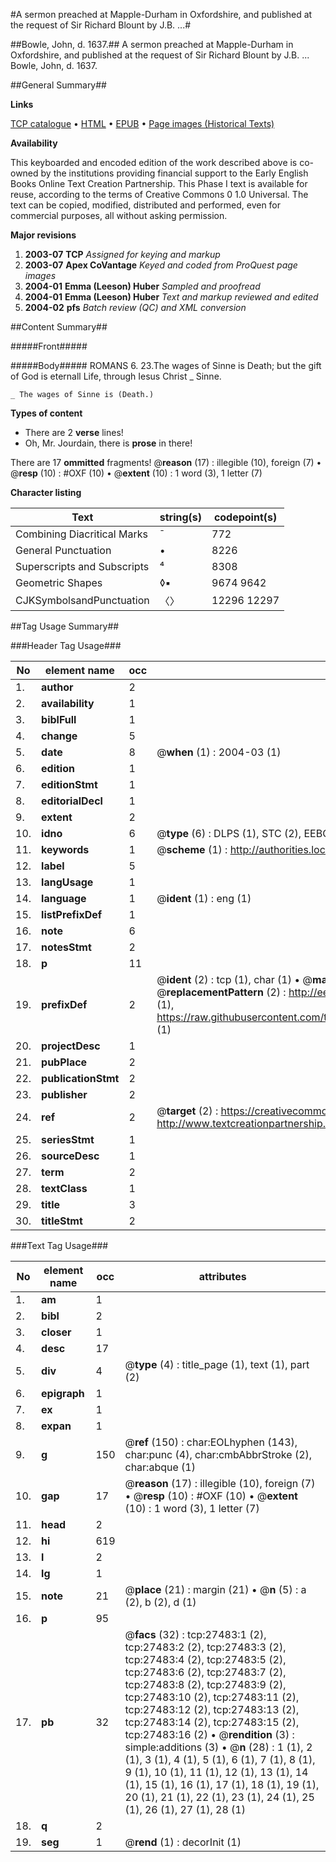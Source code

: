 #A sermon preached at Mapple-Durham in Oxfordshire, and published at the request of Sir Richard Blount by J.B. ...#

##Bowle, John, d. 1637.##
A sermon preached at Mapple-Durham in Oxfordshire, and published at the request of Sir Richard Blount by J.B. ...
Bowle, John, d. 1637.

##General Summary##

**Links**

[TCP catalogue](http://www.ota.ox.ac.uk/tcp/)  • 
[HTML](http://tei.it.ox.ac.uk/tcp/Texts-HTML/free/A16/A16521.html)  • 
[EPUB](http://tei.it.ox.ac.uk/tcp/Texts-EPUB/free/A16/A16521.epub) • 
[Page images (Historical Texts)](https://data.historicaltexts.jisc.ac.uk/view?pubId=eebo-24271661e&pageId=eebo-24271661e-27483-1)

**Availability**

This keyboarded and encoded edition of the
	       work described above is co-owned by the institutions
	       providing financial support to the Early English Books
	       Online Text Creation Partnership. This Phase I text is
	       available for reuse, according to the terms of Creative
	       Commons 0 1.0 Universal. The text can be copied,
	       modified, distributed and performed, even for
	       commercial purposes, all without asking permission.

**Major revisions**

1. __2003-07__ __TCP__ *Assigned for keying and markup*
1. __2003-07__ __Apex CoVantage__ *Keyed and coded from ProQuest page images*
1. __2004-01__ __Emma (Leeson) Huber__ *Sampled and proofread*
1. __2004-01__ __Emma (Leeson) Huber__ *Text and markup reviewed and edited*
1. __2004-02__ __pfs__ *Batch review (QC) and XML conversion*

##Content Summary##

#####Front#####

#####Body#####
ROMANS 6. 23.The wages of Sinne is Death; but the gift of God is eternall Life, through Iesus Christ
    _ Sinne.

    _ The wages of Sinne is (Death.)

**Types of content**

  * There are 2 **verse** lines!
  * Oh, Mr. Jourdain, there is **prose** in there!

There are 17 **ommitted** fragments! 
 @__reason__ (17) : illegible (10), foreign (7)  •  @__resp__ (10) : #OXF (10)  •  @__extent__ (10) : 1 word (3), 1 letter (7)

**Character listing**


|Text|string(s)|codepoint(s)|
|---|---|---|
|Combining             Diacritical Marks|̄|772|
|General Punctuation|•|8226|
|Superscripts             and Subscripts|⁴|8308|
|Geometric Shapes|◊▪|9674 9642|
|CJKSymbolsandPunctuation|〈〉|12296 12297|

##Tag Usage Summary##

###Header Tag Usage###

|No|element name|occ|attributes|
|---|---|---|---|
|1.|__author__|2||
|2.|__availability__|1||
|3.|__biblFull__|1||
|4.|__change__|5||
|5.|__date__|8| @__when__ (1) : 2004-03 (1)|
|6.|__edition__|1||
|7.|__editionStmt__|1||
|8.|__editorialDecl__|1||
|9.|__extent__|2||
|10.|__idno__|6| @__type__ (6) : DLPS (1), STC (2), EEBO-CITATION (1), OCLC (1), VID (1)|
|11.|__keywords__|1| @__scheme__ (1) : http://authorities.loc.gov/ (1)|
|12.|__label__|5||
|13.|__langUsage__|1||
|14.|__language__|1| @__ident__ (1) : eng (1)|
|15.|__listPrefixDef__|1||
|16.|__note__|6||
|17.|__notesStmt__|2||
|18.|__p__|11||
|19.|__prefixDef__|2| @__ident__ (2) : tcp (1), char (1)  •  @__matchPattern__ (2) : ([0-9\-]+):([0-9IVX]+) (1), (.+) (1)  •  @__replacementPattern__ (2) : http://eebo.chadwyck.com/downloadtiff?vid=$1&page=$2 (1), https://raw.githubusercontent.com/textcreationpartnership/Texts/master/tcpchars.xml#$1 (1)|
|20.|__projectDesc__|1||
|21.|__pubPlace__|2||
|22.|__publicationStmt__|2||
|23.|__publisher__|2||
|24.|__ref__|2| @__target__ (2) : https://creativecommons.org/publicdomain/zero/1.0/ (1), http://www.textcreationpartnership.org/docs/. (1)|
|25.|__seriesStmt__|1||
|26.|__sourceDesc__|1||
|27.|__term__|2||
|28.|__textClass__|1||
|29.|__title__|3||
|30.|__titleStmt__|2||


###Text Tag Usage###

|No|element name|occ|attributes|
|---|---|---|---|
|1.|__am__|1||
|2.|__bibl__|2||
|3.|__closer__|1||
|4.|__desc__|17||
|5.|__div__|4| @__type__ (4) : title_page (1), text (1), part (2)|
|6.|__epigraph__|1||
|7.|__ex__|1||
|8.|__expan__|1||
|9.|__g__|150| @__ref__ (150) : char:EOLhyphen (143), char:punc (4), char:cmbAbbrStroke (2), char:abque (1)|
|10.|__gap__|17| @__reason__ (17) : illegible (10), foreign (7)  •  @__resp__ (10) : #OXF (10)  •  @__extent__ (10) : 1 word (3), 1 letter (7)|
|11.|__head__|2||
|12.|__hi__|619||
|13.|__l__|2||
|14.|__lg__|1||
|15.|__note__|21| @__place__ (21) : margin (21)  •  @__n__ (5) : a (2), b (2), d (1)|
|16.|__p__|95||
|17.|__pb__|32| @__facs__ (32) : tcp:27483:1 (2), tcp:27483:2 (2), tcp:27483:3 (2), tcp:27483:4 (2), tcp:27483:5 (2), tcp:27483:6 (2), tcp:27483:7 (2), tcp:27483:8 (2), tcp:27483:9 (2), tcp:27483:10 (2), tcp:27483:11 (2), tcp:27483:12 (2), tcp:27483:13 (2), tcp:27483:14 (2), tcp:27483:15 (2), tcp:27483:16 (2)  •  @__rendition__ (3) : simple:additions (3)  •  @__n__ (28) : 1 (1), 2 (1), 3 (1), 4 (1), 5 (1), 6 (1), 7 (1), 8 (1), 9 (1), 10 (1), 11 (1), 12 (1), 13 (1), 14 (1), 15 (1), 16 (1), 17 (1), 18 (1), 19 (1), 20 (1), 21 (1), 22 (1), 23 (1), 24 (1), 25 (1), 26 (1), 27 (1), 28 (1)|
|18.|__q__|2||
|19.|__seg__|1| @__rend__ (1) : decorInit (1)|
